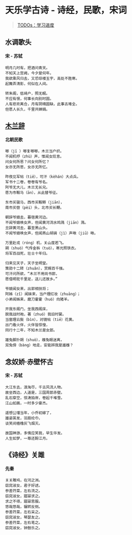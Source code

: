 # 天乐学古诗 - 诗经，民歌，宋词

> [TODOs：学习进度](#todo-list)

## 水调歌头
#### 宋 - 苏轼
```
明月几时有，把酒问青天。
不知天上宫阙，今夕是何年。
我欲乘风归去，又恐琼楼玉宇，高处不胜寒。
起舞弄清影，何似在人间。

转朱阁，低绮户，照无眠。
不应有恨，何事长向别时圆。
人有悲欢离合，月有阴晴圆缺，此事古难全。
但愿人长久，千里共婵娟。
```

## [木兰辞](https://baike.baidu.com/item/木兰诗/1307816?fromtitle=木兰辞)
#### 北朝民歌
```
唧（jī ）唧复唧唧，木兰当户织。
不闻机杼（zhù）声，惟闻女叹息。
问女何所思？问女何所忆？
女亦无所思，女亦无所忆。

昨夜见军帖（tiě），可汗（kèhán）大点兵。
军书十二卷，卷卷有爷名。
阿爷无大儿，木兰无长兄。
愿为市鞍马（ān），从此替爷征。

东市买骏马，西市买鞍鞯（jiān），
南市买辔（pèi）头，北市买长鞭。

朝辞爷娘去，暮宿黄河边。
不闻爷娘唤女声，但闻黄河流水鸣溅（jiān）溅。
旦辞黄河去，暮至黑山头。
不闻爷娘唤女声，但闻燕山胡骑（jì）声啾（jiū）啾。

万里赴戎（róng）机，关山度若飞。
朔（shuò）气传金柝（tuò），寒光照铁衣。
将军百战死，壮士十年归。

归来见天子，天子坐明堂。
策勋十二转（zhuǎn），赏赐百千强。
可汗问所欲，“木兰不用尚书郎，
愿借明驼千里足，送儿还故乡。”

爷娘闻女来，出郭相扶将；
阿姊（zǐ）闻妹来，当户理红妆（zhuāng）；
小弟闻姊来，磨刀霍霍（huò）向猪羊。

开我东阁门，坐我西阁床，
脱我战时袍，著（zhuó）我旧时裳。
当窗理云鬓（bìn），对镜帖（tiē）花黄。
出门看火伴，火伴皆惊惶，
同行十二年，不知木兰是女郎。

雄兔脚扑朔（shuò），雌兔眼迷离，
双兔傍（bàng）地走，安能辨我是雄雌？
```

## 念奴娇·赤壁怀古
#### 宋 - 苏轼
```
大江东去，浪淘尽，千古风流人物。
故垒西边，人道是，三国周郎赤壁。
乱石穿空，惊涛拍岸，卷起千堆雪。
江山如画，一时多少豪杰。

遥想公瑾当年，小乔初嫁了，
雄姿英发，羽扇纶巾，
谈笑间樯橹灰飞烟灭。

故国神游，多情应笑我，早生华发。
人生如梦，一尊还酹江月。
```

## 《诗经》关雎
####  先秦
```
关关雎鸠，在河之洲。
窈窕淑女，君子好逑。
参差荇菜，左右流之。
窈窕淑女，寤寐求之。
求之不得，寤寐思服。
悠哉悠哉，辗转反侧。
参差荇菜，左右采之。
窈窕淑女，琴瑟友之。
参差荇菜，左右芼之。
窈窕淑女，钟鼓乐之。
```
